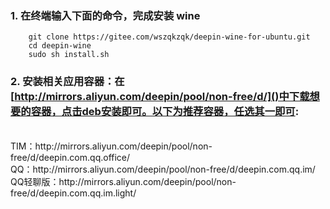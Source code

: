 ### 1. 在终端输入下面的命令，完成安装 wine
```
    git clone https://gitee.com/wszqkzqk/deepin-wine-for-ubuntu.git
    cd deepin-wine
    sudo sh install.sh
```
### 2. 安装相关应用容器：在[http://mirrors.aliyun.com/deepin/pool/non-free/d/]()中下载想要的容器，点击deb安装即可。以下为推荐容器，任选其一即可:
<br>
    TIM：http://mirrors.aliyun.com/deepin/pool/non-free/d/deepin.com.qq.office/ <br>
    QQ：http://mirrors.aliyun.com/deepin/pool/non-free/d/deepin.com.qq.im/ <br>
    QQ轻聊版：http://mirrors.aliyun.com/deepin/pool/non-free/d/deepin.com.qq.im.light/ <br>
